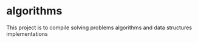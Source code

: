 # algorithms
This project is to compile solving problems algorithms and data structures implementations

